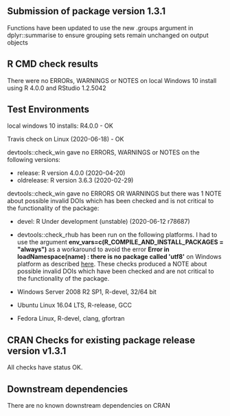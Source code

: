 ## Submission of package version 1.3.1
Functions have been updated to use the new .groups argument in dplyr::summarise to ensure grouping sets remain unchanged on output objects

## R CMD check results
There were no ERRORs, WARNINGS or NOTES on local Windows 10 install using R 4.0.0 and RStudio 1.2.5042

## Test Environments  
local windows 10 installs: R4.0.0 - OK   

Travis check on Linux (2020-06-18) - OK  

devtools::check_win gave no ERRORS, WARNINGS or NOTES on the following versions:  
* release:    R version 4.0.0 (2020-04-20)
* oldrelease: R version 3.6.3 (2020-02-29)

devtools::check_win gave no ERRORS OR WARNINGS but there was 1 NOTE about possible invalid DOIs which has been checked and is not critical to the functionality of the package:  
* devel:      R Under development (unstable) (2020-06-12 r78687)


* devtools::check_rhub has been run on the following platforms.  I had to use the argument **env_vars=c(R_COMPILE_AND_INSTALL_PACKAGES = "always")** as a workaround to avoid the error **Error in loadNamespace(name) : there is no package called 'utf8'** on Windows platform as described [here](https://github.com/r-hub/rhub/issues/374). These checks produced a NOTE about possible invalid DOIs which have been checked and are not critical to the functionality of the package. 
* Windows Server 2008 R2 SP1, R-devel, 32/64 bit 
* Ubuntu Linux 16.04 LTS, R-release, GCC
* Fedora Linux, R-devel, clang, gfortran  

## CRAN Checks for existing package release version v1.3.1
All checks have status OK.

## Downstream dependencies
There are no known downstream dependencies on CRAN
